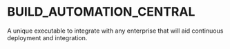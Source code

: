 # BUILD_AUTOMATION_CENTRAL
A unique executable to integrate with any enterprise that will aid continuous deployment and integration.
